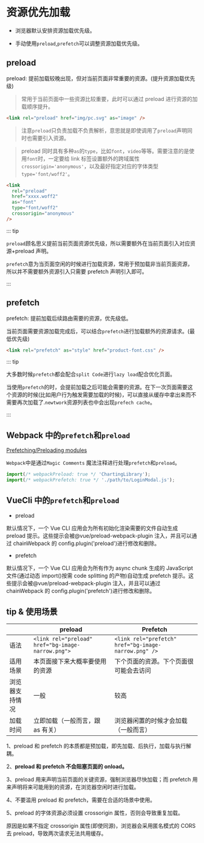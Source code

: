 # 资源优先加载

- 浏览器默认安排资源加载优先级。

- 手动使用`preload`,`prefetch`可以调整资源加载优先级。

## preload

preload: 提前加载较晚出现，但对当前页面非常重要的资源。(提升资源加载优先级)

> 常用于当前页面中一些资源比较重要，此时可以通过 preload 进行资源的加载顺序提升。

```html
<link rel="preload" href="img/pc.svg" as="image" />
```

> 注意`preload`只负责加载不负责解析，意思就是即使调用了`preload`声明同时也需要引入资源。

> preload 同时具有多种`as`的`type`，比如`font`，`video`等等。需要注意的是使用`font`时，一定要给 link 标签设置额外的跨域属性`crossorigin='anonymous'`，以及最好指定对应的字体类型`type='font/woff2'`。

```html
<link
  rel="preload"
  href="xxxx.woff2"
  as="font"
  type="font/woff2"
  crossorigin="anonymous"
/>
```

::: tip

`preload`顾名思义提前当前页面资源优先级，所以需要额外在当前页面引入对应资源+preload 声明。

`prefetch`意为当页面空闲的时候进行加载资源，常用于预加载非当前页面资源，所以并不需要额外资源引入只需要 prefetch 声明引入即可。

:::

## prefetch

prefetch: 提前加载后续路由需要的资源，优先级低。

当前页面需要资源加载完成后，可以结合`prefetch`进行加载额外的资源请求。(最低优先级)

```html
<link rel="prefetch" as="style" href="product-font.css" />
```

::: tip

大多数时候`prefetch`都会配合`split Code`进行`lazy load`配合优化页面。

当使用`prefetch`的时，会提前加载之后可能会需要的资源。在下一次页面需要这个资源的时候(比如用户行为触发需要加载的时候)，可以直接从缓存中拿出来而不需要再次加载了.`newtwork`资源列表也中会出现`prefech cache`。

:::

## Webpack 中的`prefetch`和`preload`

[Prefetching/Preloading modules](https://webpack.js.org/guides/code-splitting/#prefetchingpreloading-modules)

`Webpack`中是通过`Magic Comments` 魔法注释进行处理`prefetch`和`preload`。

```js
import(/* webpackPreload: true */ 'ChartingLibrary');
import(/* webpackPrefetch: true */ './path/to/LoginModal.js');
```

## VueCli 中的`prefetch`和`preload`

- preload

默认情况下，一个 Vue CLI 应用会为所有初始化渲染需要的文件自动生成 preload 提示。这些提示会被@vue/preload-webpack-plugin 注入，并且可以通过 chainWebpack 的 config.plugin('preload')进行修改和删除。

- prefetch

默认情况下，一个 Vue CLI 应用会为所有作为 async chunk 生成的 JavaScript 文件(通过动态 import()按需 code splitting 的产物)自动生成 prefetch 提示。这些提示会被@vue/preload-webpack-plugin 注入，并且可以通过 chainWebpack 的 config.plugin('prefetch')进行修改和删除。

## tip & 使用场景

|                | preload                                           | Prefetch                                             |
| -------------- | ------------------------------------------------- | ---------------------------------------------------- |
| 语法           | `<link rel="preload" href="bg-image-narrow.png">` | `<link rel="prefetch" href="bg-image-narrow.png" />` |
| 适用场景       | 本页面接下来大概率要使用的资源                    | 下个页面的资源。下个页面很可能会去访问               |
| 浏览器支持情况 | 一般                                              | 较高                                                 |
| 加载时间       | 立即加载（一般而言，跟 as 有关）                  | 浏览器闲置的时候才会加载（一般而言）                 |

1、preload 和 prefetch 的本质都是预加载，即先加载、后执行，加载与执行解耦。

2、**preload 和 prefetch 不会阻塞页面的 onload。**

3、preload 用来声明当前页面的关键资源，强制浏览器尽快加载；而 prefetch 用来声明将来可能用到的资源，在浏览器空闲时进行加载。

4、不要滥用 preload 和 prefetch，需要在合适的场景中使用。

5、preload 的字体资源必须设置 crossorigin 属性，否则会导致重复加载。

原因是如果不指定 crossorigin 属性(即使同源)，浏览器会采用匿名模式的 CORS 去 preload，导致两次请求无法共用缓存。
